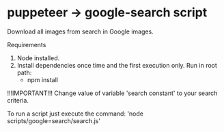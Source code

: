 # puppeteer -> google-search script
Download all images from search in Google images.

Requirements

1. Node installed.
2. Install dependencies once time and the first execution only. Run in root path:
    - npm install

!!!IMPORTANT!!!
Change value of variable 'search constant' to your search criteria.

To run a script just execute the command:
    'node scripts/google=search/search.js'
